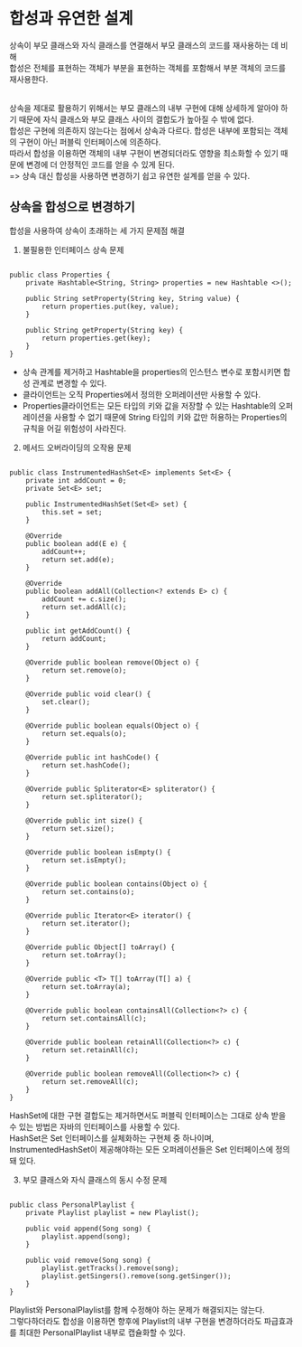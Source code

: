 <h1>합성과 유연한 설계</h1>

상속이 부모 클래스와 자식 클래스를 연결해서 부모 클래스의 코드를 재사용하는 데 비해</br>
합성은 전체를 표현하는 객체가 부분을 표현하는 객체를 포함해서 부분 객체의 코드를 재사용한다.</br></br>

상속을 제대로 활용하기 위해서는 부모 클래스의 내부 구현에 대해 상세하게 알아야 하기 때문에 자식 클래스와 부모 클래스 사이의 결합도가 높아질 수 밖에 없다.</br>
합성은 구현에 의존하지 않는다는 점에서 상속과 다르다. 합성은 내부에 포함되는 객체의 구현이 아닌 퍼블릭 인터페이스에 의존하다.</br>
따라서 합성을 이용하면 객체의 내부 구현이 변경되더라도 영향을 최소화할 수 있기 때문에 변경에 더 안정적인 코드를 얻을 수 있게 된다.</br>
=> 상속 대신 합성을 사용하면 변경하기 쉽고 유연한 설계를 얻을 수 있다.</br>

<h2>상속을 합성으로 변경하기</h2>

합성을 사용하여 상속이 초래하는 세 가지 문제점 해결</br>


1. 불필용한 인터페이스 상속 문제</br>

~~~

public class Properties {
    private Hashtable<String, String> properties = new Hashtable <>();

    public String setProperty(String key, String value) {
        return properties.put(key, value);
    }

    public String getProperty(String key) {
        return properties.get(key);
    }
}

~~~


- 상속 관계를 제거하고 Hashtable을 properties의 인스턴스 변수로 포함시키면 합성 관계로 변경할 수 있다.
- 클라이언트는 오직 Properties에서 정의한 오퍼레이션만 사용할 수 있다.
- Properties클라이언트는 모든 타입의 키와 값을 저장할 수 있는 Hashtable의 오퍼레이션을 사용할 수 없기 때문에 String 타입의 키와 값만 허용하는 Properties의 규칙을 어길 위험성이 사라진다.


2. 메서드 오버라이딩의 오작용 문제</br>

~~~

public class InstrumentedHashSet<E> implements Set<E> {
    private int addCount = 0;
    private Set<E> set;

    public InstrumentedHashSet(Set<E> set) {
        this.set = set;
    }

    @Override
    public boolean add(E e) {
        addCount++;
        return set.add(e);
    }

    @Override
    public boolean addAll(Collection<? extends E> c) {
        addCount += c.size();
        return set.addAll(c);
    }

    public int getAddCount() {
        return addCount;
    }

    @Override public boolean remove(Object o) {
        return set.remove(o);
    }

    @Override public void clear() {
        set.clear();
    }

    @Override public boolean equals(Object o) {
        return set.equals(o);
    }

    @Override public int hashCode() {
        return set.hashCode();
    }

    @Override public Spliterator<E> spliterator() {
        return set.spliterator();
    }

    @Override public int size() {
        return set.size();
    }

    @Override public boolean isEmpty() {
        return set.isEmpty();
    }

    @Override public boolean contains(Object o) {
        return set.contains(o);
    }

    @Override public Iterator<E> iterator() {
        return set.iterator();
    }

    @Override public Object[] toArray() {
        return set.toArray();
    }

    @Override public <T> T[] toArray(T[] a) {
        return set.toArray(a);
    }

    @Override public boolean containsAll(Collection<?> c) {
        return set.containsAll(c);
    }

    @Override public boolean retainAll(Collection<?> c) {
        return set.retainAll(c);
    }

    @Override public boolean removeAll(Collection<?> c) {
        return set.removeAll(c);
    }
}

~~~

HashSet에 대한 구현 결합도는 제거하면서도 퍼블릭 인터페이스는 그대로 상속 받을 수 있는 방법은 자바의 인터페이스를 사용할 수 있다.</br>
HashSet은 Set 인터페이스를 실체화하는 구현체 중 하나이며, InstrumentedHashSet이 제공해야하는 모든 오퍼레이션들은 Set 인터페이스에 정의돼 있다.</br>


3. 부모 클래스와 자식 클래스의 동시 수정 문제</br>

~~~

public class PersonalPlaylist {
    private Playlist playlist = new Playlist();

    public void append(Song song) {
        playlist.append(song);
    }

    public void remove(Song song) {
        playlist.getTracks().remove(song);
        playlist.getSingers().remove(song.getSinger());
    }
}

~~~


Playlist와 PersonalPlaylist를 함께 수정해야 하는 문제가 해결되지는 않는다.
</br>
그렇다하더라도 합성을 이용하면 향후에 Playlist의 내부 구현을 변경하더라도 파급효과를 최대한 PersonalPlaylist 내부로 캡슐화할 수 있다.
</br>
